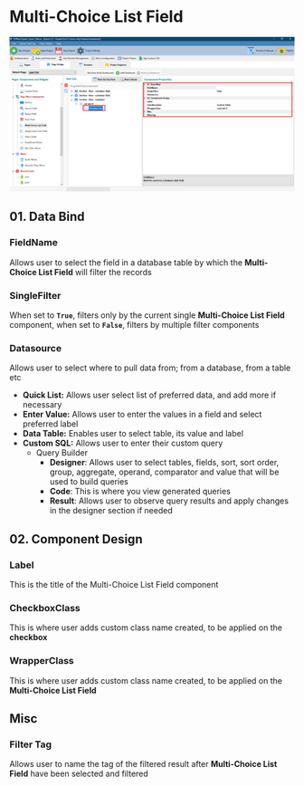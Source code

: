 # Multi-Choice List Field

![](<../../.gitbook/assets/Multi Choice List Field.png>)

## 01. Data Bind

### FieldName

Allows user to select the field in a database table by which the **Multi-Choice List Field** will filter the records&#x20;

### SingleFilter

When set to **`True`**, filters only by the current single **Multi-Choice List Field** component, when set to **`False`**, filters by multiple filter components

### Datasource

Allows user to select where to pull data from; from a database, from a table etc&#x20;

* **Quick List:** Allows user select list of preferred data, and add more if necessary&#x20;
* **Enter Value:** Allows user to enter the values in a field and select preferred label&#x20;
* **Data Table:** Enables user to select table, its value and label&#x20;
* **Custom SQL:** Allows user to enter their custom query&#x20;
  * Query Builder&#x20;
    * **Designer**: Allows user to select tables, fields, sort, sort order, group, aggregate, operand, comparator and value that will be used to build queries&#x20;
    * **Code**: This is where you view generated queries&#x20;
    * **Result**: Allows user to observe query results and apply changes in the designer section if needed

## 02. Component Design

### Label

This is the title of the Multi-Choice List Field component

### CheckboxClass

This is where user adds custom class name created, to be applied on the **checkbox**

### WrapperClass

This is where user adds custom class name created, to be applied on the **Multi-Choice List Field**

## Misc

### Filter Tag

Allows user to name the tag of the filtered result after **Multi-Choice List Field** have been selected and filtered
